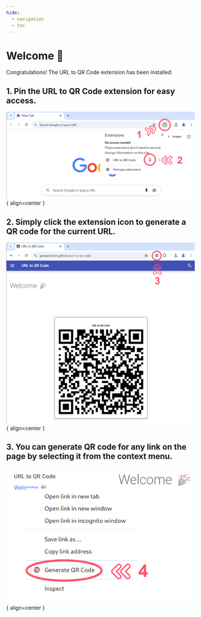 ```yaml
---
hide:   
  - navigation
  - toc
---
```


<script defer src="https://cloud.umami.is/script.js" data-website-id="50c90e1a-74ac-4a65-9227-019a111b7858"></script>

# Welcome 🎉

Congratulations! The URL to QR Code extension has been installed.

## 1. Pin the URL to QR Code extension for easy access.

![Pin the extension](./imgs/pin.png){ align=center }


## 2. Simply click the extension icon to generate a QR code for the current URL.

![Use the extension](./imgs/use.png){ align=center }


## 3. You can generate QR code for any link on the page by selecting it from the context menu.

![Use for link](./imgs/context-menu.png){ align=center }